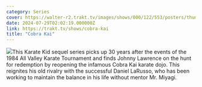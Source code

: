```yaml
---
category: Series
cover: https://walter-r2.trakt.tv/images/shows/000/122/553/posters/thumb/e1bdf2cb82.jpg.webp
date: 2024-07-29T02:02:19.000000Z
link: https://trakt.tv/shows/cobra-kai
title: "Cobra Kai"
---
```


![](https://walter-r2.trakt.tv/images/shows/000/122/553/fanarts/thumb/93b6f99470.jpg)This Karate Kid sequel series picks up 30 years after the events of the 1984 All Valley Karate Tournament and finds Johnny Lawrence on the hunt for redemption by reopening the infamous Cobra Kai karate dojo. This reignites his old rivalry with the successful Daniel LaRusso, who has been working to maintain the balance in his life without mentor Mr. Miyagi.
